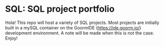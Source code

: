 # SQL: SQL project portfolio

Hola! This repo will host a variety of SQL projects. 
Most projects are initially built in a mySQL container on the GoormIDE (https://ide.goorm.io/) development environment. 
A note will be made when this is not the case. 
Enjoy!
